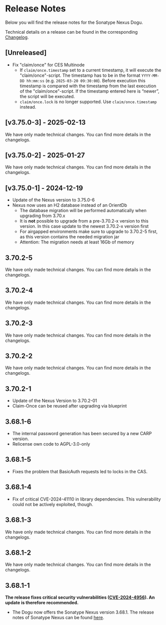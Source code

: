 # Release Notes

Below you will find the release notes for the Sonatype Nexus Dogu. 

Technical details on a release can be found in the corresponding [Changelog](https://docs.cloudogu.com/en/docs/dogus/nexus/CHANGELOG/).

## [Unreleased]
* Fix "claim/once" for CES Multinode
  * If `claim/once.timestamp` set to a current timestamp, it will execute the "claim/once"-script.
    The timestamp has to be in the format `YYYY-MM-DD hh:mm:ss` (e.g. `2025-03-20 09:30:00`).
    Before execution this timestamp is compared with the timestamp from the last execution of the "claim/once"-script.
    If the timestamp entered here is “newer”, the script will be executed.
  * `claim/once.lock` is no longer supported. Use `claim/once.timestamp` instead.

## [v3.75.0-3] - 2025-02-13
We have only made technical changes. You can find more details in the changelogs.

## [v3.75.0-2] - 2025-01-27
We have only made technical changes. You can find more details in the changelogs.

## [v3.75.0-1] - 2024-12-19
* Update of the Nexus version to 3.75.0-6
* Nexus now uses an H2 database instead of an OrientDb
    * The database migration will be performed automatically when upgrading from 3.70.x
    * It is **not** possible to upgrade from a pre-3.70.2-x version to this version. In this case update to the newest 3.70.2-x version first
    * For airgapped environments make sure to upgrade to 3.70.2-5 first, as this version contains the needed migration jar
    * Attention: The migration needs at least 16Gb of memory

## 3.70.2-5
We have only made technical changes. You can find more details in the changelogs.

## 3.70.2-4
We have only made technical changes. You can find more details in the changelogs.

## 3.70.2-3
We have only made technical changes. You can find more details in the changelogs.

## 3.70.2-2
We have only made technical changes. You can find more details in the changelogs.

## 3.70.2-1
* Update of the Nexus Version to 3.70.2-01
* Claim-Once can be reused after upgrading via blueprint

## 3.68.1-6
* The internal password generation has been secured by a new CARP version.
* Relicense own code to AGPL-3.0-only

## 3.68.1-5
* Fixes the problem that BasicAuth requests led to locks in the CAS.

## 3.68.1-4
* Fix of critical CVE-2024-41110 in library dependencies. This vulnerability could not be actively exploited, though.

## 3.68.1-3
We have only made technical changes. You can find more details in the changelogs.

## 3.68.1-2
We have only made technical changes. You can find more details in the changelogs.

## 3.68.1-1
**The release fixes critical security vulnerabilities ([CVE-2024-4956](https://github.com/advisories/GHSA-6cgv-69mq-8w7x)). An update is therefore recommended.**

* The Dogu now offers the Sonatype Nexus version 3.68.1. The release notes of Sonatype Nexus can be found [here](https://help.sonatype.com/en/sonatype-nexus-repository-3-68-0-release-notes.html).